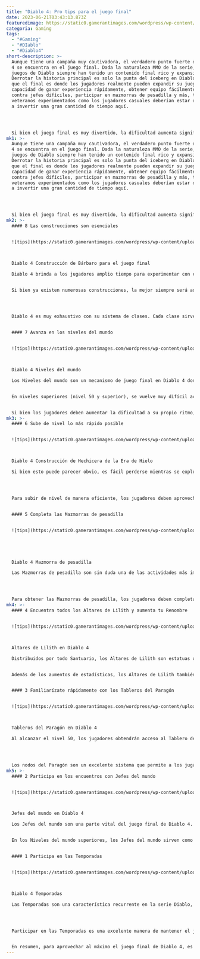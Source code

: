 ```yaml
---
title: "Diablo 4: Pro tips para el juego final"
date: 2023-06-21T03:43:13.873Z
featuredimage: https://static0.gamerantimages.com/wordpress/wp-content/uploads/2023/06/diablo-4-endgame-1.jpg?q=50&fit=contain&w=1140&h=&dpr=1.5
categoria: Gaming
tags:
  - "#Gaming"
  - "#DIablo"
  - "#Diablo4"
short-description: >-
  Aunque tiene una campaña muy cautivadora, el verdadero punto fuerte de Diablo
  4 se encuentra en el juego final. Dada la naturaleza MMO de la serie, los
  juegos de Diablo siempre han tenido un contenido final rico y expansivo.
  Derrotar la historia principal es solo la punta del iceberg en Diablo 4, ya
  que el final es donde los jugadores realmente pueden expandir su juego. Con la
  capacidad de ganar experiencia rápidamente, obtener equipo fácilmente, luchar
  contra jefes difíciles, participar en mazmorras de pesadilla y más, tanto los
  veteranos experimentados como los jugadores casuales deberían estar dispuestos
  a invertir una gran cantidad de tiempo aquí.




  Si bien el juego final es muy divertido, la dificultad aumenta significativamente. Dada la mayor capacidad de los enemigos, la supervivencia es esencial aquí. Desde jefes más difíciles hasta hordas más duras, los jugadores deben asegurarse de estar bien equipados antes de aventurarse en el contenido posterior al juego de Diablo 4. Aquí hay algunos consejos para ayudar a los jugadores a enfrentar estos desafíos con facilidad.
mk1: >-
  Aunque tiene una campaña muy cautivadora, el verdadero punto fuerte de Diablo
  4 se encuentra en el juego final. Dada la naturaleza MMO de la serie, los
  juegos de Diablo siempre han tenido un contenido final rico y expansivo.
  Derrotar la historia principal es solo la punta del iceberg en Diablo 4, ya
  que el final es donde los jugadores realmente pueden expandir su juego. Con la
  capacidad de ganar experiencia rápidamente, obtener equipo fácilmente, luchar
  contra jefes difíciles, participar en mazmorras de pesadilla y más, tanto los
  veteranos experimentados como los jugadores casuales deberían estar dispuestos
  a invertir una gran cantidad de tiempo aquí.




  Si bien el juego final es muy divertido, la dificultad aumenta significativamente. Dada la mayor capacidad de los enemigos, la supervivencia es esencial aquí. Desde jefes más difíciles hasta hordas más duras, los jugadores deben asegurarse de estar bien equipados antes de aventurarse en el contenido posterior al juego de Diablo 4. Aquí hay algunos consejos para ayudar a los jugadores a enfrentar estos desafíos con facilidad.
mk2: >-
  #### 8 Las construcciones son esenciales


  ![tips](https://static0.gamerantimages.com/wordpress/wp-content/uploads/2023/06/diablo-4-barbarian-build-endgame-2.jpg?q=50&fit=crop&w=1500&dpr=1.5 "tips")



  Diablo 4 Construcción de Bárbaro para el juego final

  Diablo 4 brinda a los jugadores amplio tiempo para experimentar con construcciones para cada clase. Para cuando los jugadores lleguen al juego final, deberían haber decidido una construcción y estar buscando perfeccionarla. Las construcciones son esenciales en Diablo 4 y estar cómodo con una construcción no solo ayuda a los jugadores a manejar la dificultad, sino que también es una puerta de entrada para comprender mejor los mecanismos complejos y complejos de las construcciones del juego. Hacer esto equipa adecuadamente a los jugadores con las sutilezas necesarias para perfeccionar una construcción.


  Si bien ya existen numerosas construcciones, la mejor siempre será aquella que los jugadores conozcan a fondo. Este es un consejo que también ayudará a aquellos que planean invertir cientos de horas en el juego, ya que les enseñará las mecánicas de creación de construcciones desde cero, que a su vez se pueden aplicar a todas las clases del juego.




  Diablo 4 es muy exhaustivo con su sistema de clases. Cada clase sirve solo como un lienzo en el que los jugadores mejoran. El sistema de construcción crea distinciones dentro de las clases, cada una adecuada para diferentes estilos de juego. Por ejemplo, los jugadores principales de bárbaros pueden convertirse en personajes de apoyo o tanques ofensivos que sobresalen en infligir daño. En general, la claridad en cuanto a qué construcción quieren seguir los jugadores es esencial para el éxito en el juego final de Diablo 4.


  #### 7 Avanza en los niveles del mundo


  ![tips](https://static0.gamerantimages.com/wordpress/wp-content/uploads/2023/06/diablo-4-world-tiers-3.jpg?q=50&fit=crop&w=1500&dpr=1.5 "tips")



  Diablo 4 Niveles del mundo

  Los Niveles del mundo son un mecanismo de juego final en Diablo 4 donde el riesgo equivale a la recompensa. Al concluir la historia principal, los jugadores son introducidos a las Mazmorras Capstone. Estas se pueden usar para acceder a los Niveles del mundo en el juego. Subir de nivel en los Niveles del mundo aumenta la cantidad y dificultad de los enemigos, pero también brinda experiencia y oro adicionales.


  En niveles superiores (nivel 50 y superior), se vuelve muy difícil acumular suficiente oro y experiencia para progresar fácilmente en el juego. Subir de nivel en los Niveles del mundo es casi una necesidad, ya que los Niveles del mundo 3 y 4 otorgan bonificaciones de experiencia adicionales del 100% y 200%, respectivamente. Sin embargo, el aumento de dificultad es notable, por lo que los jugadores pueden cambiar entre Niveles del mundo en cualquier momento.


  Si bien los jugadores deben aumentar la dificultad a su propio ritmo, se recomienda subir rápidamente en la escala, ya que familiarizará a los jugadores con una mayor dificultad y los hará más hábiles con los mecanismos de combate, lo cual será muy beneficioso cuando comiencen las temporadas de Diablo 4.
mk3: >-
  #### 6 Sube de nivel lo más rápido posible


  ![tips](https://static0.gamerantimages.com/wordpress/wp-content/uploads/2023/06/diablo-4-ice-age-sorcerer-build-3.jpg?q=50&fit=crop&w=1500&dpr=1.5 "tips")



  Diablo 4 Construcción de Hechicera de la Era de Hielo

  Si bien esto puede parecer obvio, es fácil perderse mientras se explora una fase final tan profunda como la de Diablo 4. Los jugadores deben esforzarse por subir de nivel y alcanzar el nivel 100 lo antes posible. En primer lugar, hacerlo equipará a los jugadores para navegar por el Nivel del mundo 4 de manera relativamente fácil y hará que adquirir equipo más resistente sea algo manejable. Además de esto, también ayudará a los jugadores a estar preparados para las próximas temporadas, ya que el límite de nivel seguirá aumentando y es recomendable alcanzar el máximo antes de sumergirse en una expansión.




  Para subir de nivel de manera eficiente, los jugadores deben aprovechar las actividades de juego final, como los Niveles del mundo, los Jefes del mundo, las Mazmorras de pesadilla, y así sucesivamente.


  #### 5 Completa las Mazmorras de pesadilla


  ![tips](https://static0.gamerantimages.com/wordpress/wp-content/uploads/2023/06/diablo-4-nightmare-dungeon-2.jpg?q=50&fit=crop&w=1500&dpr=1.5 "tips")





  Diablo 4 Mazmorra de pesadilla

  Las Mazmorras de pesadilla son sin duda una de las actividades más importantes del juego final de Diablo 4. Aquí es donde los jugadores obtienen equipo de nivel superior y otras recompensas raras. Los jugadores deben sumergirse en la rutina de las Mazmorras de pesadilla lo antes posible, ya que en niveles superiores contienen algunas de las mayores recompensas del juego y desbloquearlas requiere bastante esfuerzo.




  Para obtener las Mazmorras de pesadilla, los jugadores deben completar 10 favores sombríos para el Árbol de Susurros (desbloqueado al completar el juego). Una vez hecho esto, obtendrán Sellos de pesadilla que desbloquearán las Mazmorras de pesadilla. A partir de ahí, los jugadores deben avanzar en estas mazmorras y alcanzar niveles superiores, ya que contienen recompensas excepcionales que son esenciales para avanzar en los niveles más altos.
mk4: >-
  #### 4 Encuentra todos los Altares de Lilith y aumenta tu Renombre


  ![tips](https://static0.gamerantimages.com/wordpress/wp-content/uploads/2023/06/altars-of-lilith-diablo-4-2.jpg?q=50&fit=crop&w=1500&dpr=1.5 "tips")



  Altares de Lilith en Diablo 4

  Distribuidos por todo Santuario, los Altares de Lilith son estatuas que aumentan las estadísticas de los jugadores permanentemente al descubrirlos. Lo que los hace aún más especiales es que estos aumentos son transferibles entre partidas y clases. Descubrir cada altar en el juego llevará a grandes bonificaciones que ayudarán a los jugadores en su viaje con el juego. Aquellos que deseen jugar varias veces y con diferentes clases pueden aprovechar aquí las bonificaciones transferibles.


  Además de los aumentos de estadísticas, los Altares de Lilith también otorgan Renombre. Los jugadores deben buscar aumentar su Renombre, ya que les permite obtener experiencia y otros beneficios, como puntos de habilidad, con facilidad. Además, un nivel de Renombre más alto significa mejores recompensas y una progresión más fácil hacia el juego final. Cada Altar de Lilith otorga Renombre a los jugadores al descubrirlo, pero también hay otras formas de obtener Renombre, como completar misiones secundarias en el juego.


  #### 3 Familiarízate rápidamente con los Tableros del Paragón


  ![tips](https://static0.gamerantimages.com/wordpress/wp-content/uploads/2023/06/diablo-4-paragon-boards-2.jpg?q=50&fit=crop&w=1500&dpr=1.5 "tips")



  Tableros del Paragón en Diablo 4

  Al alcanzar el nivel 50, los jugadores obtendrán acceso al Tablero del Paragón, que es un mecanismo de progresión del juego final en Diablo 4. A diferencia del nivelado lineal, la experiencia equivalente a un nivel otorgará a los jugadores 4 puntos del Paragón, que se pueden invertir en nodos. Dentro de cada Tablero del Paragón existen varios tableros más pequeños que enfatizan estilos de juego específicos, cada uno con sus propios nodos.




  Los nodos del Paragón son un excelente sistema que permite a los jugadores personalizar sus construcciones como deseen. Aquí no hay límites; se recomienda que los jugadores se familiaricen con los mecanismos del Tablero del Paragón tan pronto como lo obtengan, ya que será vital para sus construcciones en el juego final, y hacer inversiones correctas de nodos aquí es fundamental.
mk5: >-
  #### 2 Participa en los encuentros con Jefes del mundo


  ![tips](https://static0.gamerantimages.com/wordpress/wp-content/uploads/2023/06/diablo-4-world-boss-2.jpg?q=50&fit=crop&w=1500&dpr=1.5 "tips")



  Jefes del mundo en Diablo 4

  Los Jefes del mundo son una parte vital del juego final de Diablo 4. Se anima a los jugadores a participar en los encuentros con Jefes del mundo por varias razones. Los Jefes del mundo ofrecen botín único de alta calidad la primera vez que los jugadores los derrotan. Sus apariciones limitadas los convierten en una gran experiencia de jugador contra jugador (PvP) y una excelente manera de divertirse con amigos.


  En los Niveles del mundo superiores, los Jefes del mundo sirven como encuentros poderosos que sacan a los jugadores de su zona de confort y fomentan el trabajo en equipo y la estrategia, equipándolos mejor con los medios para enfrentar los peligros del juego final de Diablo 4 y las próximas temporadas.


  #### 1 Participa en las Temporadas


  ![tips](https://static0.gamerantimages.com/wordpress/wp-content/uploads/2023/06/diablo-4-classes-1.jpg?q=50&fit=crop&w=1500&dpr=1.5 "tips")



  Diablo 4 Temporadas

  Las Temporadas son una característica recurrente en la serie Diablo, y Diablo 4 no es una excepción. Las Temporadas son desafíos limitados en el tiempo en los que los jugadores pueden participar para obtener recompensas exclusivas, logros y líderes en el tablero.




  Participar en las Temporadas es una excelente manera de mantener el juego fresco y desafiante. También es una forma de probar nuevas construcciones, experimentar con diferentes estilos de juego y desbloquear recompensas únicas. Las Temporadas brindan una experiencia renovada y un sentido de competencia y logro que puede ser muy gratificante para los jugadores.


  En resumen, para aprovechar al máximo el juego final de Diablo 4, es esencial elegir y perfeccionar una construcción, subir de nivel rápidamente, completar las Mazmorras de pesadilla, encontrar los Altares de Lilith, familiarizarse con los Tableros del Paragón, participar en encuentros con Jefes del mundo y participar en las Temporadas. Estas actividades y consejos ayudarán a los jugadores a enfrentar los desafíos del juego final y a disfrutar de una experiencia completa y satisfactoria en Diablo 4.
---
```

